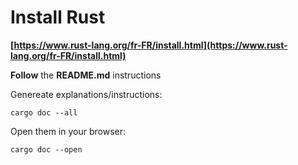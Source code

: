 # Install Rust

**[https://www.rust-lang.org/fr-FR/install.html](https://www.rust-lang.org/fr-FR/install.html)**

**Follow** the __README.md__ instructions

Genereate explanations/instructions:

`cargo doc --all`

Open them in your browser:

`cargo doc --open`